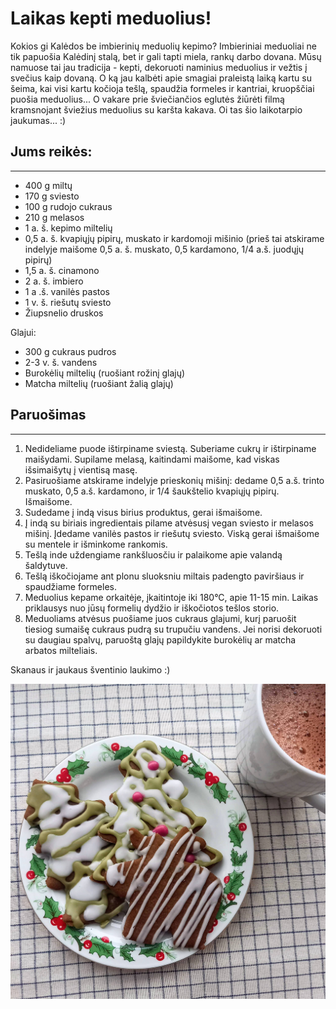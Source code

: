 # Laikas kepti meduolius!

Kokios gi Kalėdos be imbierinių meduolių kepimo? Imbieriniai meduoliai ne tik papuošia Kalėdinį stalą, bet ir gali tapti miela, rankų darbo dovana. Mūsų namuose tai jau tradicija - kepti, dekoruoti naminius meduolius ir vežtis į svečius kaip dovaną. O ką jau kalbėti apie smagiai praleistą laiką kartu su šeima, kai visi kartu kočioja tešlą, spaudžia formeles ir kantriai, kruopščiai puošia meduolius... O vakare prie šviečiančios eglutės žiūrėti filmą kramsnojant šviežius meduolius su karšta kakava. Oi tas šio laikotarpio jaukumas... :)

## Jums reikės:
<hr/>

* 400 g miltų
* 170 g sviesto
* 100 g rudojo cukraus
* 210 g melasos
* 1 a. š. kepimo miltelių
* 0,5 a. š. kvapiųjų pipirų, muskato ir kardomoji mišinio (prieš tai atskirame indelyje maišome 0,5 a. š. muskato, 0,5 kardamono, 1/4 a.š. juodųjų pipirų)
* 1,5 a. š. cinamono
* 2 a. š. imbiero
* 1 a .š. vanilės pastos
* 1 v. š. riešutų sviesto
* Žiupsnelio druskos

Glajui:
* 300 g cukraus pudros
* 2-3 v. š. vandens
* Burokėlių miltelių (ruošiant rožinį glajų)
* Matcha miltelių (ruošiant žalią glajų)

## Paruošimas
<hr/>

1. Nedideliame puode ištirpiname sviestą. Suberiame cukrų ir ištirpiname maišydami. Supilame melasą, kaitindami maišome, kad viskas išsimaišytų į vientisą masę.
2. Pasiruošiame atskirame indelyje prieskonių mišinį: dedame 0,5 a.š. trinto muskato, 0,5 a.š. kardamono, ir 1/4 šaukštelio kvapiųjų pipirų. Išmaišome.
3. Sudedame į indą visus birius produktus, gerai išmaišome.
4. Į indą su biriais ingredientais pilame atvėsusį vegan sviesto ir melasos mišinį. Įdedame vanilės pastos ir riešutų sviesto. Viską gerai išmaišome su mentele ir išminkome rankomis.
5. Tešlą inde uždengiame rankšluosčiu ir palaikome apie valandą šaldytuve.
6. Tešlą iškočiojame ant plonu sluoksniu miltais padengto paviršiaus ir spaudžiame formeles.
7. Meduolius kepame orkaitėje, įkaitintoje iki 180°C, apie 11-15 min. Laikas priklausys nuo jūsų formelių dydžio ir iškočiotos tešlos storio.
8. Meduoliams atvėsus puošiame juos cukraus glajumi, kurį paruošit tiesiog sumaišę cukraus pudrą su trupučiu vandens. Jei norisi dekoruoti su daugiau spalvų, paruoštą glajų papildykite burokėlių ar matcha arbatos milteliais.

Skanaus ir jaukaus šventinio laukimo :)

![name](../../pav/meduoliai.jpg)
